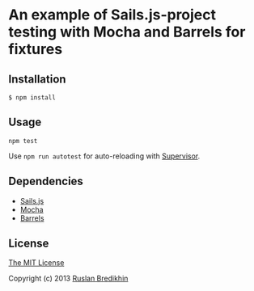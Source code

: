 # An example of Sails.js-project testing with Mocha and Barrels for fixtures

## Installation

  `$ npm install`

## Usage

`npm test`

Use `npm run autotest` for auto-reloading with [Supervisor](https://npmjs.org/package/supervisor).

## Dependencies

* [Sails.js](http://sailsjs.org/)
* [Mocha](http://visionmedia.github.io/mocha/)
* [Barrels](https://github.com/bredikhin/barrels/)


## License

[The MIT License](http://opensource.org/licenses/MIT)

Copyright (c) 2013 [Ruslan Bredikhin](http://ruslanbredikhin.com/)
